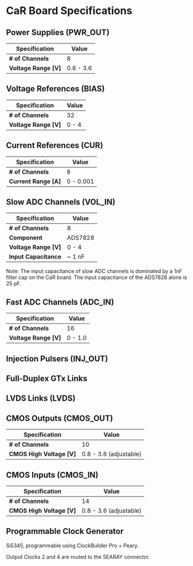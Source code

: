 # CaR Board Specifications


## Power Supplies (PWR_OUT)

| Specification | Value |
| --- | --- |
| **# of Channels** |  8 |
| **Voltage Range [V]**| 0.8 - 3.6 |


## Voltage References (BIAS)

| Specification | Value |
| --- | --- |
| **# of Channels** |  32 |
| **Voltage Range [V]**| 0 - 4 |

## Current References (CUR)

| Specification | Value |
| --- | --- |
| **# of Channels** |  8 |
| **Current Range [A]**| 0 - 0.001 |

## Slow ADC Channels (VOL_IN)

| Specification | Value |
| --- | --- |
| **# of Channels** |  8 |
| **Component** | ADS7828 |
| **Voltage Range [V]**| 0 - 4 |
| **Input Capacitance**| ~ 1 nF |

Note: The input capacitance of slow ADC channels is dominated by a 1nF filter cap on the CaR board. The input capacitance of the ADS7828 alone is 25 pF. 


## Fast ADC Channels (ADC_IN)

| Specification | Value |
| --- | --- |
| **# of Channels** |  16 |
| **Voltage Range [V]**| 0 - 1.0 |

## Injection Pulsers (INJ_OUT)

## Full-Duplex GTx Links

## LVDS Links (LVDS)

## CMOS Outputs (CMOS_OUT)

| Specification | Value |
| --- | --- |
| **# of Channels** |  10 |
| **CMOS High Voltage [V]**| 0.8 - 3.6 (adjustable) |

## CMOS Inputs (CMOS_IN)

| Specification | Value |
| --- | --- |
| **# of Channels** |  14 |
| **CMOS High Voltage [V]**| 0.8 - 3.6 (adjustable) |

## Programmable Clock Generator

Si5345, programmable using ClockBuilder Pro + Peary.

Output Clocks 2 and 4 are routed to the SEARAY connector.
